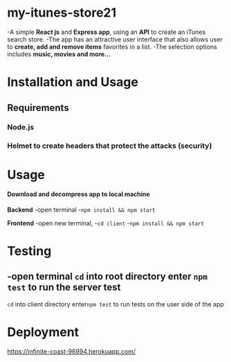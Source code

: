 # my-itunes-store21

-A simple **React js** and **Express app**, using an **API** to create an iTunes search store.
-The app has an attractive user interface that also allows user to  **create,
add and remove items** favorites in a list.
-The selection options includes **music, movies and more...**

# Installation and Usage

## Requirements 
### Node.js
### **Helmet** to create headers that protect the attacks (security)

# Usage
#### Download and decompress app to local machine
**Backend**
-open terminal
-``npm install && npm start``

**Frontend**
-open new terminal,
-``cd client``
-``npm install && npm start``

# Testing

-open terminal
``cd`` into root directory
enter ``npm test`` to run the server test
--------------------------------------------
``cd`` into client directory
enter``npm test`` to run tests on the user side of the app

# Deployment 
https://infinite-coast-96994.herokuapp.com/
